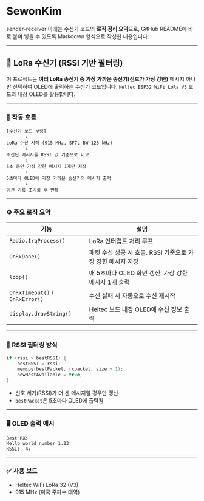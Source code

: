# SewonKim
sender-receiver
아래는 수신기 코드의 **로직 정리 요약**으로, GitHub README에 바로 붙여 넣을 수 있도록 Markdown 형식으로 작성한 내용입니다:

---

## 📡 LoRa 수신기 (RSSI 기반 필터링)

이 프로젝트는 **여러 LoRa 송신기 중 가장 가까운 송신기(신호가 가장 강한)** 메시지 하나만 선택하여 OLED에 출력하는 수신기 코드입니다. `Heltec ESP32 WiFi LoRa V3` 보드와 내장 OLED를 활용합니다.

---

### 🔁 작동 흐름

```
[수신기 보드 부팅]
       ↓
LoRa 수신 시작 (915 MHz, SF7, BW 125 kHz)
       ↓
수신된 메시지를 RSSI 값 기준으로 비교
       ↓
5초 동안 가장 강한 메시지 1개만 저장
       ↓
5초마다 OLED에 가장 가까운 송신기의 메시지 출력
       ↓
이전 기록 초기화 후 반복
```

---

### ⚙️ 주요 로직 요약

| 기능 | 설명 |
|------|------|
| `Radio.IrqProcess()` | LoRa 인터럽트 처리 루프 |
| `OnRxDone()` | 패킷 수신 성공 시 호출. RSSI 기준으로 가장 강한 메시지 저장 |
| `loop()` | 매 5초마다 OLED 화면 갱신: 가장 강한 메시지 1개 출력 |
| `OnRxTimeout()` / `OnRxError()` | 수신 실패 시 자동으로 수신 재시작 |
| `display.drawString()` | Heltec 보드 내장 OLED에 수신 정보 출력 |

---

### 📐 RSSI 필터링 방식

```cpp
if (rssi > bestRSSI) {
    bestRSSI = rssi;
    memcpy(bestPacket, rxpacket, size + 1);
    newBestAvailable = true;
}
```

- 신호 세기(RSSI)가 더 센 메시지일 경우만 갱신
- `bestPacket`은 5초마다 OLED에 출력됨

---

### 🖥️ OLED 출력 예시

```
Best RX:
Hello world number 1.23
RSSI: -47
```

---

### ✅ 사용 보드

- Heltec WiFi LoRa 32 (V3)
- 915 MHz (미국 주파수 대역)
